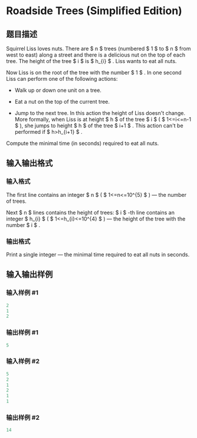 # Roadside Trees (Simplified Edition)

## 题目描述

Squirrel Liss loves nuts. There are $ n $ trees (numbered $ 1 $ to $ n $ from west to east) along a street and there is a delicious nut on the top of each tree. The height of the tree $ i $ is $ h_{i} $ . Liss wants to eat all nuts.

Now Liss is on the root of the tree with the number $ 1 $ . In one second Liss can perform one of the following actions:

- Walk up or down one unit on a tree.

- Eat a nut on the top of the current tree.

- Jump to the next tree. In this action the height of Liss doesn't change. More formally, when Liss is at height $ h $ of the tree $ i $ ( $ 1<=i<=n-1 $ ), she jumps to height $ h $ of the tree $ i+1 $ . This action can't be performed if $ h&gt;h_{i+1} $ .

Compute the minimal time (in seconds) required to eat all nuts.

## 输入输出格式

### 输入格式

The first line contains an integer $ n $ ( $ 1<=n<=10^{5} $ ) — the number of trees.

Next $ n $ lines contains the height of trees: $ i $ -th line contains an integer $ h_{i} $ ( $ 1<=h_{i}<=10^{4} $ ) — the height of the tree with the number $ i $ .

### 输出格式

Print a single integer — the minimal time required to eat all nuts in seconds.

## 输入输出样例

### 输入样例 #1

```cpp
2
1
2

```
### 输出样例 #1

```cpp
5

```
### 输入样例 #2

```cpp
5
2
1
2
1
1

```
### 输出样例 #2

```cpp
14

```
